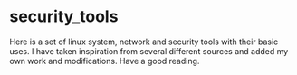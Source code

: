 # security_tools
Here is a set of linux system, network and security tools with their basic uses.
I have taken inspiration from several different sources and added my own work and modifications. Have a good reading.
